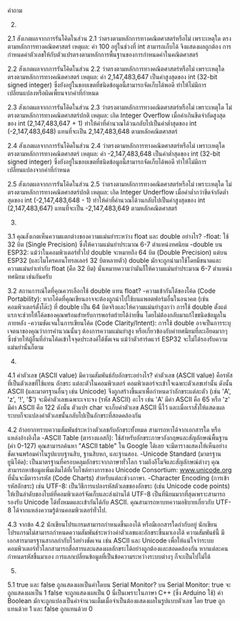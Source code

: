 คำถาม

2.
2.1 สังเกตผลจากการรันโคิดในส่วน 2.1 ว่าตรงตามหลักการทางคณิตศาสตร์หรือไม่ เพราะเหตุใด
ตรงตามหลักการทางคณิตศาสตร์
เหตุผล: ค่า 100 อยู่ในช่วงที่ int สามารถเก็บได้ จึงแสดงผลถูกต้อง การกำหนดค่าตัวเลขให้กับตัวแปรตรงตามหลักการพื้นฐานของการกำหนดค่าในคณิตศาสตร์

2.2 สังเกตผลจากการรันโคิดในส่วน 2.2 ว่าตรงตามหลักการทางคณิตศาสตร์หรือไม่ เพราะเหตุใด
ตรงตามหลักการทางคณิตศาสตร์
เหตุผล: ค่า 2,147,483,647 เป็นค่าสูงสุดของ int (32-bit signed integer) ซึ่งยังอยู่ในขอบเขตที่ชนิดข้อมูลนี้สามารถจัดเก็บได้พอดี ทำให้ไม่มีการเปลี่ยนแปลงหรือผิดเพี้ยนจากค่าที่กำหนด

2.3 สังเกตผลจากการรันโคิดในส่วน 2.3 ว่าตรงตามหลักการทางคณิตศาสตร์หรือไม่ เพราะเหตุใด
ไม่ตรงตามหลักการทางคณิตศาสตร์ปกติ
เหตุผล: เกิด Integer Overflow เมื่อค่าเกินขีดจำกัดสูงสุดของ int (2,147,483,647 + 1) ทำให้ค่าที่คำนวณได้วนกลับไปเป็นค่าต่ำสุดของ int (-2,147,483,648) แทนที่จะเป็น 2,147,483,648 ตามหลักคณิตศาสตร์

2.4 สังเกตผลจากการรันโคิดในส่วน 2.4 ว่าตรงตามหลักการทางคณิตศาสตร์หรือไม่ เพราะเหตุใด
ตรงตามหลักการทางคณิตศาสตร์
เหตุผล: ค่า -2,147,483,648 เป็นค่าต่ำสุดของ int (32-bit signed integer) ซึ่งยังอยู่ในขอบเขตที่ชนิดข้อมูลนี้สามารถจัดเก็บได้พอดี ทำให้ไม่มีการเปลี่ยนแปลงจากค่าที่กำหนด

2.5 สังเกตผลจากการรันโคิดในส่วน 2.5 ว่าตรงตามหลักการทางคณิตศาสตร์หรือไม่ เพราะเหตุใด
ไม่ตรงตามหลักการทางคณิตศาสตร์ปกติ
เหตุผล: เกิด Integer Underflow เมื่อค่าต่ำกว่าขีดจำกัดต่ำสุดของ int (-2,147,483,648 - 1) ทำให้ค่าที่คำนวณได้วนกลับไปเป็นค่าสูงสุดของ int (2,147,483,647) แทนที่จะเป็น -2,147,483,649 ตามหลักคณิตศาสตร์

3.
3.1 คุณสังเกตเห็นความแตกต่างของความแม่นยำระหว่าง float และ double อย่างไร?
-float: ใช้ 32 บิต (Single Precision) ซึ่งให้ความแม่นยำประมาณ 6-7 ตำแหน่งทศนิยม
-double บน ESP32: แม้ว่าในคอมพิวเตอร์ทั่วไป double จะหมายถึง 64 บิต (Double Precision) แต่บน ESP32 (และไมโครคอนโทรลเลอร์ 32 บิตหลายตัว) double มักจะถูกนำมาใช้โดยมีขนาดและความแม่นยำเท่ากับ float (คือ 32 บิต) นั่นหมายความว่ามันก็ให้ความแม่นยำประมาณ 6-7 ตำแหน่งทศนิยม เช่นกันครับ

3.2 สถานการณ์ใดที่คุณควรเลือกใช้ double แทน float?
-ความเข้ากันได้ของโค้ด (Code Portability): หากโค้ดที่คุณเขียนอาจจะต้องถูกนำไปใช้บนแพลตฟอร์มอื่นในอนาคต (เช่น คอมพิวเตอร์ตั้งโต๊ะ) ที่ double เป็น 64 บิตจริงและให้ความแม่นยำสูงกว่า การใช้ double ตั้งแต่แรกจะช่วยให้โค้ดของคุณพร้อมสำหรับการพอร์ตย้ายได้ง่ายขึ้น โดยไม่ต้องกลับมาแก้ไขชนิดข้อมูลในภายหลัง
-ความชัดเจนในการเขียนโค้ด (Code Clarity/Intent): การใช้ double อาจเป็นการระบุเจตนาของคุณว่าการคำนวณนั้นๆ ต้องการความแม่นยำสูง หรือเกี่ยวข้องกับค่าทศนิยมที่ละเอียดมากๆ ซึ่งช่วยให้ผู้อื่นที่อ่านโค้ดเข้าใจจุดประสงค์ได้ชัดเจน แม้ว่าตัวฮาร์ดแวร์ ESP32 จะไม่ได้รองรับความแม่นยำนั้นก็ตาม

4.
4.1 ค่าตัวเลข (ASCII value) มีความสัมพันธ์กับอักขระอย่างไร?
ค่าตัวเลข (ASCII value) คือรหัสที่เป็นตัวเลขที่ใช้แทน อักขระ แต่ละตัวในคอมพิวเตอร์
คอมพิวเตอร์จะเข้าใจเฉพาะตัวเลขเท่านั้น ดังนั้น ASCII (และมาตรฐานอื่นๆ เช่น Unicode) จึงถูกสร้างขึ้นมาเพื่อกำหนดว่าอักขระแต่ละตัว (เช่น 'A', 'z', '!', '$') จะมีค่าตัวเลขเฉพาะเจาะจง (รหัส ASCII) อะไร เช่น 'A' มีค่า ASCII คือ 65 หรือ 'z' มีค่า ASCII คือ 122
ดังนั้น ตัวแปร char จะเก็บค่าตัวเลข ASCII นี้ไว้ และเมื่อเราสั่งให้แสดงผล ระบบก็จะแปลงค่าตัวเลขนั้นกลับไปเป็นอักขระที่สอดคล้องกัน

4.2 ถ้าอยากทราบความสัมพันธ์ระหว่างตัวเลขกับอักขระทั้งหมด สามารถหาได้จากเอกสารใด หรือแหล่งอ้างอิงใด
-ASCII Table (ตารางแอสกี): ใช้สำหรับอักขระภาษาอังกฤษและสัญลักษณ์พื้นฐาน (ค่า 0-127) คุณสามารถค้นหา "ASCII table" ใน Google ได้เลย จะมีตารางแสดงให้เห็นอย่างชัดเจนพร้อมค่าในรูปแบบฐานสิบ, ฐานสิบหก, และฐานสอง.
-Unicode Standard (มาตรฐานยูนิโค้ด): เป็นมาตรฐานที่ครอบคลุมอักขระจากภาษาทั่วโลก รวมถึงอีโมจิและสัญลักษณ์ต่างๆ คุณสามารถหาข้อมูลเพิ่มเติมได้ที่เว็บไซต์ทางการของ Unicode Consortium: www.unicode.org ที่นั่นจะมีตารางรหัส (Code Charts) สำหรับแต่ละช่วงภาษา.
-Character Encoding (การเข้ารหัสอักขระ) เช่น UTF-8: เป็นวิธีการแปลงรหัสตัวเลขของอักขระ (เช่น Unicode code points) ให้เป็นลำดับของไบต์ที่คอมพิวเตอร์จัดเก็บและส่งผ่านได้ UTF-8 เป็นที่นิยมมากที่สุดเพราะสามารถรองรับ Unicode ได้ทั้งหมดและเข้ากันได้กับ ASCII. คุณสามารถหาบทความอธิบายเกี่ยวกับ UTF-8 ได้จากแหล่งความรู้ด้านคอมพิวเตอร์ทั่วไป.

4.3 จากข้อ 4.2 นักเขียนโปรแกรมสามารถกำหนดขึ้นเองได้ หรือมีเอกสารใดกำกับอยู่
นักเขียนโปรแกรมไม่สามารถกำหนดความสัมพันธ์ระหว่างค่าตัวเลขและอักขระขึ้นมาเองได้
ความสัมพันธ์นี้ มีเอกสารมาตรฐานสากลกำกับไว้อย่างชัดเจน เช่น ASCII และ Unicode เพื่อให้แน่ใจว่าระบบคอมพิวเตอร์ทั่วโลกสามารถสื่อสารและแสดงผลอักขระได้อย่างถูกต้องและสอดคล้องกัน หากแต่ละคนกำหนดรหัสขึ้นมาเอง การแลกเปลี่ยนข้อมูลที่เป็นข้อความระหว่างระบบต่างๆ ก็จะเป็นไปไม่ได้

5.
5.1 true และ false ถูกแสดงผลเป็นค่าใดบน Serial Monitor?
บน Serial Monitor:
true จะถูกแสดงผลเป็น 1
false จะถูกแสดงผลเป็น 0
นี่เป็นเพราะในภาษา C++ (ซึ่ง Arduino ใช้) ค่า Boolean มักจะถูกแปลงเป็นค่าจำนวนเต็มเมื่อจำเป็นต้องแสดงผลในรูปแบบตัวเลข โดย true ถูกแทนด้วย 1 และ false ถูกแทนด้วย 0 













